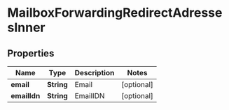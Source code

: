 

# MailboxForwardingRedirectAdressesInner


## Properties

| Name | Type | Description | Notes |
|------------ | ------------- | ------------- | -------------|
|**email** | **String** | Email |  [optional] |
|**emailIdn** | **String** | EmailIDN |  [optional] |



